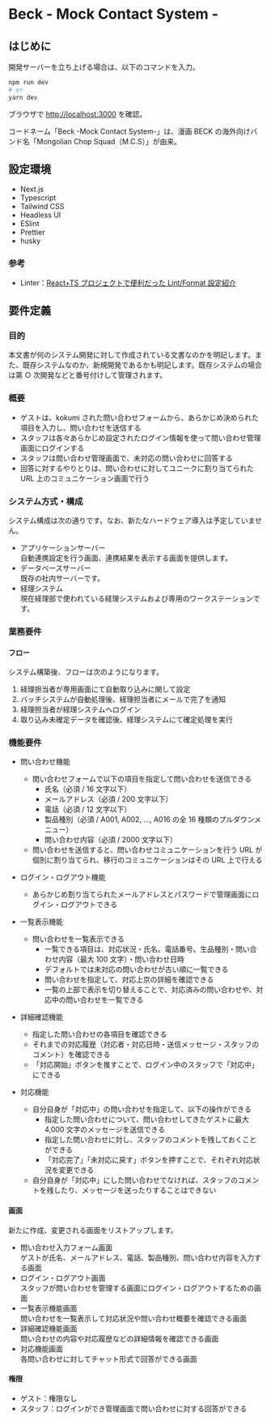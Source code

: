 # Beck - Mock Contact System -

## はじめに

開発サーバーを立ち上げる場合は、以下のコマンドを入力。

```bash
npm run dev
# or
yarn dev
```

ブラウザで [http://localhost:3000](http://localhost:3000) を確認。

コードネーム「Beck -Mock Contact System-」は、漫画 BECK の海外向けバンド名「Mongolian Chop Squad（M.C.S）」が由来。

## 設定環境

- Next.js
- Typescript
- Tailwind CSS
- Headless UI
- ESlint
- Prettier
- husky

### 参考

- Linter：[React+TS プロジェクトで便利だった Lint/Format 設定紹介](https://zenn.dev/yoshiko/articles/0994f518015c04)

## 要件定義

### 目的

本文書が何のシステム開発に対して作成されている文書なのかを明記します。また、既存システムなのか、新規開発であるかも明記します。既存システムの場合は第 ○ 次開発などと番号付けして管理されます。

### 概要

- ゲストは、kokumi された問い合わせフォームから、あらかじめ決められた項目を入力し、問い合わせを送信する
- スタッフは各々あらかじめ設定されたログイン情報を使って問い合わせ管理画面にログインする
- スタッフは問い合わせ管理画面で、未対応の問い合わせに回答する
- 回答に対するやりとりは、問い合わせに対してユニークに割り当てられた URL 上のコミュニケーション画面で行う

### システム方式・構成

システム構成は次の通りです。なお、新たなハードウェア導入は予定していません。

- アプリケーションサーバー  
  自動連携設定を行う画面、連携結果を表示する画面を提供します。
- データベースサーバー  
  既存の社内サーバーです。
- 経理システム  
  現在経理部で使われている経理システムおよび専用のワークステーションです。

### 業務要件

#### フロー

システム構築後、フローは次のようになります。

1. 経理担当者が専用画面にて自動取り込みに関して設定
1. バッチシステムが自動処理後、経理担当者にメールで完了を通知
1. 経理担当者が経理システムへログイン
1. 取り込み未確定データを確認後、経理システムにて確定処理を実行

### 機能要件

- 問い合わせ機能

  - 問い合わせフォームで以下の項目を指定して問い合わせを送信できる
    - 氏名（必須 / 16 文字以下）
    - メールアドレス（必須 / 200 文字以下）
    - 電話（必須 / 12 文字以下）
    - 製品種別（必須 / A001, A002, ..., A016 の全 16 種類のプルダウンメニュー）
    - 問い合わせ内容（必須 / 2000 文字以下）
  - 問い合わせを送信すると、問い合わせコミュニケーションを行う URL が個別に割り当てられ、移行のコミュニケーションはその URL 上で行える

- ログイン・ログアウト機能
  - あらかじめ割り当てられたメールアドレスとパスワードで管理画面にログイン・ログアウトできる
- 一覧表示機能

  - 問い合わせを一覧表示できる
    - 一覧できる項目は、対応状況・氏名。電話番号。生品種別・問い合わせ内容（最大 100 文字）・問い合わせ日時
    - デフォルトでは未対応の問い合わせが古い順に一覧できる
    - 問い合わせを指定して、対応上京の詳細を確認できる
    - 一覧の上部で表示を切り替えることで、対応済みの問い合わせや、対応中の問い合わせを一覧できる

- 詳細確認機能

  - 指定した問い合わせの各項目を確認できる
  - それまでの対応履歴（対応者・対応日時・送信メッセージ・スタッフのコメント）を確認できる
  - 「対応開始」ボタンを推すことで、ログイン中のスタッフで「対応中」にできる

- 対応機能
  - 自分自身が「対応中」の問い合わせを指定して、以下の操作ができる
    - 指定した問い合わせについて、問い合わせしてきたゲストに最大 4,000 文字のメッセージを送信できる
    - 指定した問い合わせに対し、スタッフのコメントを残しておくことができる
    - 「対応完了」「未対応に戻す」ボタンを押すことで、それぞれ対応状況を変更できる
  - 自分自身が「対応中」にした問い合わせでなければ、スタッフのコメントを残したり、メッセージを送ったりすることはできない

#### 画面

新たに作成、変更される画面をリストアップします。

- 問い合わせ入力フォーム画面  
  ゲストが氏名、メールアドレス、電話、製品種別、問い合わせ内容を入力する画面
- ログイン・ログアウト画面  
  スタッフが問い合わせを管理する画面にログイン・ログアウトするための画面
- 一覧表示機能画面  
  問い合わせを一覧表示して対応状況や問い合わせ概要を確認できる画面
- 詳細確認機能画面  
  問い合わせの内容や対応履歴などの詳細情報を確認できる画面
- 対応機能画面  
  各問い合わせに対してチャット形式で回答ができる画面

#### 権限

- ゲスト：権限なし
- スタッフ：ログインができ管理画面で問い合わせに対する回答ができる
